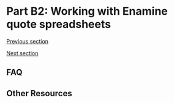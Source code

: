 
# Part B2: Working with Enamine quote spreadsheets

[Previous section](B2_REAL_QUOTE.md)

[Next section](C1_RETROSYNTHESIS.md)


## FAQ


## Other Resources
